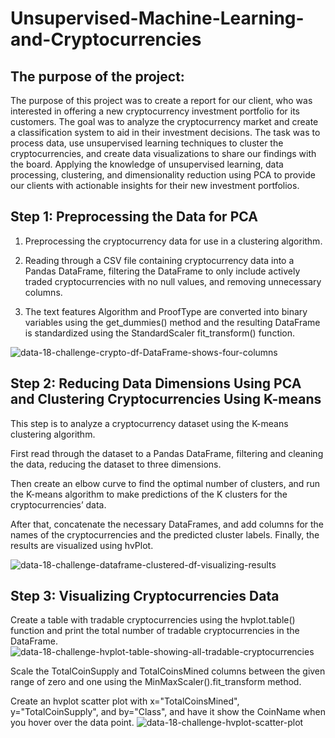 # Unsupervised-Machine-Learning-and-Cryptocurrencies

## The purpose of the project:
The purpose of this project was to create a report for our client, who was interested in offering a new cryptocurrency investment portfolio for its customers. The goal was to analyze the cryptocurrency market and create a classification system to aid in their investment decisions. The task was to process data, use unsupervised learning techniques to cluster the cryptocurrencies, and create data visualizations to share our findings with the board. Applying the knowledge of unsupervised learning, data processing, clustering, and dimensionality reduction using PCA to provide our clients with actionable insights for their new investment portfolios.

## Step 1: Preprocessing the Data for PCA 
1. Preprocessing the cryptocurrency data for use in a clustering algorithm.

2. Reading through a CSV file containing cryptocurrency data into a Pandas DataFrame, filtering the DataFrame to only include actively traded cryptocurrencies with no null values, and removing unnecessary columns. 

3. The text features Algorithm and ProofType are converted into binary variables using the get_dummies() method and the resulting DataFrame is standardized using the StandardScaler fit_transform() function.

![data-18-challenge-crypto-df-DataFrame-shows-four-columns](https://user-images.githubusercontent.com/111480084/225489033-9ed73c71-754d-4780-b4ec-68d721e596f0.png)

## Step 2: Reducing Data Dimensions Using PCA and Clustering Cryptocurrencies Using K-means
This step is to analyze a cryptocurrency dataset using the K-means clustering algorithm. 

First read through the dataset to a Pandas DataFrame, filtering and cleaning the data, reducing the dataset to three dimensions. 

Then create an elbow curve to find the optimal number of clusters, and run the K-means algorithm to make predictions of the K clusters for the cryptocurrencies’ data.

After that, concatenate the necessary DataFrames, and add columns for the names of the cryptocurrencies and the predicted cluster labels. Finally, the results are visualized using hvPlot.

![data-18-challenge-dataframe-clustered-df-visualizing-results](https://user-images.githubusercontent.com/111480084/225489670-6e63ca11-58df-4caa-a8b6-04b91b65786a.png)

## Step 3: Visualizing Cryptocurrencies Data
Create a table with tradable cryptocurrencies using the hvplot.table() function and print the total number of tradable cryptocurrencies in the DataFrame.
![data-18-challenge-hvplot-table-showing-all-tradable-cryptocurrencies](https://user-images.githubusercontent.com/111480084/225490402-3179fe91-8cbf-4a9f-b276-e9698ec751c1.png)

Scale the TotalCoinSupply and TotalCoinsMined columns between the given range of zero and one using the MinMaxScaler().fit_transform method.

Create an hvplot scatter plot with x="TotalCoinsMined", y="TotalCoinSupply", and by="Class", and have it show the CoinName when you hover over the data point.
![data-18-challenge-hvplot-scatter-plot](https://user-images.githubusercontent.com/111480084/225490409-2d035582-c487-4e66-a681-9b8bac6eb36b.png)
